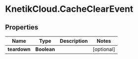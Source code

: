 # KnetikCloud.CacheClearEvent

## Properties
Name | Type | Description | Notes
------------ | ------------- | ------------- | -------------
**teardown** | **Boolean** |  | [optional] 


